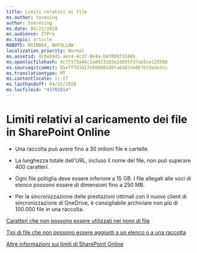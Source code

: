 ```yaml
---
title: Limiti relativi ai file
ms.author: toresing
author: tomresing
ms.date: 04/21/2020
ms.audience: ITPro
ms.topic: article
ROBOTS: NOINDEX, NOFOLLOW
localization_priority: Normal
ms.assetid: dc0eb9d1-aec4-4c37-8e4a-b67089f3246b
ms.openlocfilehash: dc77375a46c3a0973193e2d055fd7ab5ce125500
ms.sourcegitcommit: 55eff703a17e500681d8fa6a87eb067019ade3cc
ms.translationtype: MT
ms.contentlocale: it-IT
ms.lasthandoff: 04/22/2020
ms.locfileid: "43702814"
---
```

# <a name="file-upload-limits-in-sharepoint-online"></a>Limiti relativi al caricamento dei file in SharePoint Online

- Una raccolta può avere fino a 30 milioni file e cartelle.
    
- La lunghezza totale dell'URL, incluso il nome del file, non può superare 400 caratteri.
    
- Ogni file poltiglia deve essere inferiore a 15 GB. I file allegati alle voci di elenco possono essere di dimensioni fino a 250 MB.
    
- Per la sincronizzazione delle prestazioni ottimali con il nuovo client di sincronizzazione di OneDrive, è consigliabile archiviare non più di 100.000 file in una raccolta. 
    
[Caratteri che non possono essere utilizzati nei nomi di file](https://go.microsoft.com/fwlink/?linkid=866430)
  
[Tipi di file che non possono essere aggiunti a un elenco o a una raccolta](https://go.microsoft.com/fwlink/?linkid=273757)
  
[Altre informazioni sui limiti di SharePoint Online](https://go.microsoft.com/fwlink/?linkid=271273)
  


